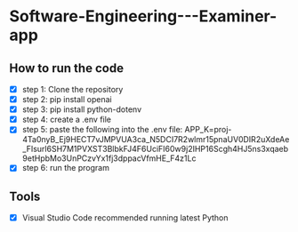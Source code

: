 # Software-Engineering---Examiner-app

## How to run the code

* [x] step 1: Clone the repository
* [x] step 2: pip install openai
* [x] step 3: pip install python-dotenv
* [x] step 4: create a .env file
* [x] step 5: paste the following into the .env file: APP_K=proj-4Ta0nyB_Ej9HECT7vJMPVUA3ca_N5DCI7R2wlmr15pnaUV0DIR2uXdeAe_FIsurl6SH7M1PVXST3BlbkFJ4F6UciFI60w9j2IHP16Scgh4HJ5ns3xqaeb9etHpbMo3UnPCzvYx1fj3dppacVfmHE_F4z1Lc
* [x]  step 6: run the program

## Tools
* [x] Visual Studio Code recommended running latest Python